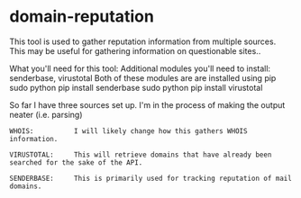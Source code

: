 # domain-reputation
This tool is used to gather reputation information from multiple sources.  This may be useful for gathering information on questionable sites..  

What you'll need for this tool:
Additional modules you'll need to install:  senderbase, virustotal
Both of these modules are are installed using pip
	sudo python pip install senderbase
	sudo python pip install virustotal


So far I have three sources set up.  I'm in the process of making the output neater (i.e. parsing)

	WHOIS:  		I will likely change how this gathers WHOIS information.
	
	VIRUSTOTAL: 	This will retrieve domains that have already been searched for the sake of the API.
	
	SENDERBASE: 	This is primarily used for tracking reputation of mail domains.  
